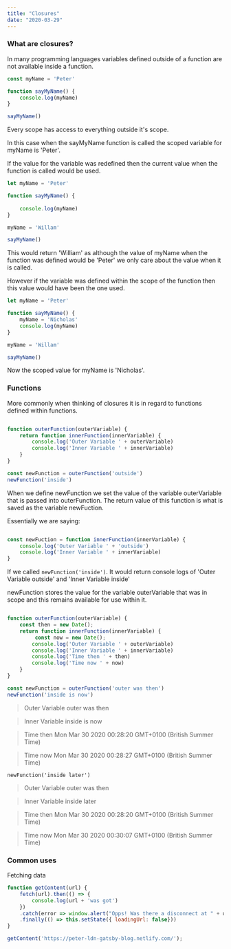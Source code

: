 ```yaml
---
title: "Closures"
date: "2020-03-29"
---
```

### What are closures?

In many programming languages variables defined outside of a function are not available inside a function. 

```js
const myName = 'Peter'

function sayMyName() {
    console.log(myName)
}

sayMyName()
```

Every scope has access to everything outside it's scope. 

In this case when the sayMyName function is called the scoped variable for myName is 'Peter'. 

If the value for the variable was redefined then the current value when the function is called would be used. 

```js
let myName = 'Peter'

function sayMyName() {
   
    console.log(myName)
}

myName = 'Willam'

sayMyName()
```

This would return 'William' as although the value of myName when the function was defined would be 'Peter' we only care about the value when it is called. 

However if the variable was defined within the scope of the function then this value would have been the one used. 


```js
let myName = 'Peter'

function sayMyName() {
    myName = 'Nicholas'
    console.log(myName)
}

myName = 'Willam'

sayMyName()
```

Now the scoped value for myName is 'Nicholas'. 

### Functions

More commonly when thinking of closures it is in regard to functions defined within functions. 

```js

function outerFunction(outerVariable) {
    return function innerFunction(innerVariable) {
        console.log('Outer Variable ' + outerVariable)
        console.log('Inner Variable ' + innerVariable)
    }
}

const newFunction = outerFunction('outside')
newFunction('inside')

```

When we define newFunction we set the value of the variable outerVariable that is passed into outerFunction. The return value of this function is what is saved as the variable newFuction. 

Essentially we are saying: 

```js

const newFuction = function innerFunction(innerVariable) {
    console.log('Outer Variable ' + 'outside')
    console.log('Inner Variable ' + innerVariable)
}

```

If we called `newFunction('inside')`. It would return console logs of 'Outer Variable outside' and 'Inner Variable inside'

newFunction stores the value for the variable outerVariable that was in scope and this remains available for use within it. 


```js

function outerFunction(outerVariable) {
    const then = new Date();
    return function innerFunction(innerVariable) {
         const now = new Date();
        console.log('Outer Variable ' + outerVariable)
        console.log('Inner Variable ' + innerVariable)
        console.log('Time then ' + then)
        console.log('Time now ' + now)
    }
}

const newFunction = outerFunction('outer was then')
newFunction('inside is now')

```

>Outer Variable outer was then

> Inner Variable inside is now

> Time then Mon Mar 30 2020 00:28:20 GMT+0100 (British Summer Time)

> Time now Mon Mar 30 2020 00:28:27 GMT+0100 (British Summer Time)

```
newFunction('inside later')
```

> Outer Variable outer was then

> Inner Variable inside later

> Time then Mon Mar 30 2020 00:28:20 GMT+0100 (British Summer Time)

> Time now Mon Mar 30 2020 00:30:07 GMT+0100 (British Summer Time)

### Common uses

Fetching data

```js
function getContent(url) {
    fetch(url).then(() => {
        console.log(url + 'was got')
    })
    .catch(error => window.alert("Opps! Was there a disconnect at " + url + "?"))
    .finally(() => this.setState({ loadingUrl: false}))
}

getContent('https://peter-ldn-gatsby-blog.netlify.com/');
```
